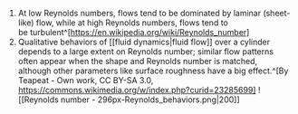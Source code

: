 1. At low Reynolds numbers, flows tend to be dominated by laminar (sheet-like) flow, while at high Reynolds numbers, flows tend to be turbulent^[https://en.wikipedia.org/wiki/Reynolds_number]
2. Qualitative behaviors of [[fluid dynamics|fluid flow]] over a cylinder depends to a large extent on Reynolds number; similar flow patterns often appear when the shape and Reynolds number is matched, although other parameters like surface roughness have a big effect.^[By Teapeat - Own work, CC BY-SA 3.0, https://commons.wikimedia.org/w/index.php?curid=23285699]
   ![[Reynolds number - 296px-Reynolds_behaviors.png|200]]